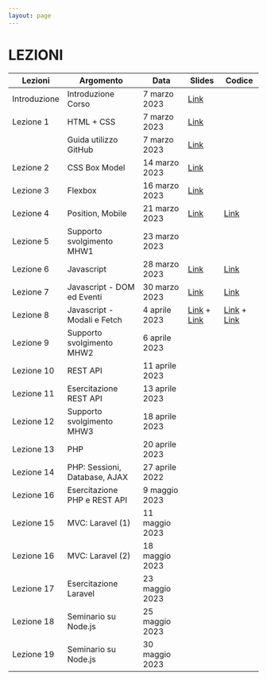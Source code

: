 ```yaml
---
layout: page
---
```


# LEZIONI

| Lezioni      | Argomento                        | Data           | Slides                          | Codice      |
|--------------|----------------------------------|----------------|-------------------------------  |-------------|
| Introduzione | Introduzione Corso               | 7 marzo 2023   | [Link](https://studentiunict-my.sharepoint.com/:b:/g/personal/simone_palazzo_unict_it/EdSBptq1Nu5Dm4QDfr_ECgkB_cMRUdgTpxGom12yCGhGtA?e=Lr14ZQ) |
| Lezione 1    | HTML + CSS                       | 7 marzo 2023   | [Link](https://studentiunict-my.sharepoint.com/:b:/g/personal/simone_palazzo_unict_it/EdBVB6XDU45HkG_e2uap-ZsBTgi-GHG_jJfFR3YCAMqSBg?e=eRl9W7) |
|              | Guida utilizzo GitHub            | 7 marzo 2023   | [Link](https://studentiunict-my.sharepoint.com/:b:/g/personal/simone_palazzo_unict_it/ERWnXg4DIuJDhQCY3yqbhYcBfgEt0d-U3G28Z5QiGAtTCQ?e=8OihXD) |
| Lezione 2    | CSS Box Model                    | 14 marzo 2023  | [Link](https://studentiunict-my.sharepoint.com/:b:/g/personal/simone_palazzo_unict_it/ERyp81di0s9JufMn-UQDBksBphvCxIewCbEjm19h3nIQmw?e=kySh0o) |
| Lezione 3    | Flexbox                          | 16 marzo 2023  | [Link](https://studentiunict-my.sharepoint.com/:b:/g/personal/simone_palazzo_unict_it/EcDQ47LYLGtAm3AgtIyuTEMBdSkS644a6a7Yi3B2aEoHzw?e=Ygb72T) |
| Lezione 4    | Position, Mobile                 | 21 marzo 2023  | [Link](https://studentiunict-my.sharepoint.com/:b:/g/personal/simone_palazzo_unict_it/ET9cCOqdA5lDkchgvDTVoCgBS4ooIPW8vCStCTA7HP8new?e=r9DjFP) | [Link](https://studentiunict-my.sharepoint.com/:u:/g/personal/simone_palazzo_unict_it/EaHcYyUl_WdJpyiNaS5__LQBhjnpRpZrN7kM_XRqEyN60A?e=SBd89X) |
| Lezione 5    | Supporto svolgimento MHW1        | 23 marzo 2023  | |
| Lezione 6    | Javascript                       | 28 marzo 2023  | [Link](https://studentiunict-my.sharepoint.com/:b:/g/personal/simone_palazzo_unict_it/EcmXnHf9BoBEuKcwap0rdVcBAVE_VLyi9Wpypz96SNOZ3Q?e=e6kTAl) | [Link](https://studentiunict-my.sharepoint.com/:u:/g/personal/simone_palazzo_unict_it/Ed6T1tBnKGFNpj82zvBxd0wB8P0HkTwjRpbXrkrtkA6YrA?e=yE8jkJ) |
| Lezione 7    | Javascript - DOM ed Eventi       | 30 marzo 2023  | [Link](https://studentiunict-my.sharepoint.com/:b:/g/personal/simone_palazzo_unict_it/EatJ9sOeevlBkZp3MYEJgv8BLcao9MrBB5WiWNNJZWQj-A?e=IbjsCZ) | [Link](https://studentiunict-my.sharepoint.com/:u:/g/personal/simone_palazzo_unict_it/EQEOKQiVOulMrjam69ktPhYBpAz8G1lgyC2cVvavyySEhQ?e=hD2g5T) |
| Lezione 8    | Javascript - Modali e Fetch      | 4 aprile 2023  | [Link](https://studentiunict-my.sharepoint.com/:b:/g/personal/simone_palazzo_unict_it/EdpXoZFbNn5GiDJZ8XSK3iwBKmjkZz7tluG3_EfVF0IkDA?e=Jg9nGt) + [Link](https://studentiunict-my.sharepoint.com/:b:/g/personal/simone_palazzo_unict_it/ESFDDSAtmjNDms5dBeB-lv8BypOtyQ9DxpmfrS4o2UPpiQ?e=TSpMlX) | [Link](https://studentiunict-my.sharepoint.com/:u:/g/personal/simone_palazzo_unict_it/EdPyoLeG2S9Ou7hA65dz0lUBBPvElKZi6dWYuF04WZ758g?e=9yGV0g) + [Link](https://studentiunict-my.sharepoint.com/:u:/g/personal/simone_palazzo_unict_it/EQFc9clA2o9Jn62kboV90xEBFoDT3lpCQYH2Lk3ham5rHg?e=3M5IqV) |
| Lezione 9    | Supporto svolgimento MHW2        | 6 aprile 2023  | |
| Lezione 10   | REST API                         | 11 aprile 2023 | |
| Lezione 11   | Esercitazione REST API           | 13 aprile 2023 | |
| Lezione 12   | Supporto svolgimento MHW3        | 18 aprile 2023 | |
| Lezione 13   | PHP                              | 20 aprile 2023 | |
| Lezione 14   | PHP: Sessioni, Database, AJAX    | 27 aprile 2022 | |
| Lezione 16   | Esercitazione PHP e REST API     | 9 maggio 2023  | |
| Lezione 15   | MVC: Laravel (1)                 | 11 maggio 2023 | |
| Lezione 16   | MVC: Laravel (2)                 | 18 maggio 2023 | |
| Lezione 17   | Esercitazione Laravel            | 23 maggio 2023 | |
| Lezione 18   | Seminario su Node.js             | 25 maggio 2023 | |
| Lezione 19   | Seminario su Node.js             | 30 maggio 2023 | |

